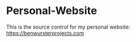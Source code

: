 # Personal-Website

This is the source control for my personal website: https://benwursterprojects.com
